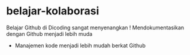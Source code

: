 # belajar-kolaborasi
Belajar Github di Dicoding sangat menyenangkan !
Mendokumentasikan dengan Github menjadi lebih muda
- Manajemen kode menjadi lebih mudah berkat Github
